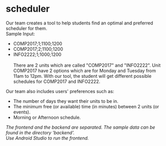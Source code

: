 # scheduler

Our team creates a tool to help students find an optimal and preferred scheduler for them. <br />
Sample Input: <br />
- COMP2017;1;1100;1200
- COMP2017;2;1100;1200
- INFO2222;1;1000;1200 <br /><br />
There are 2 units which are called "COMP2017" and "INFO2222". Unit COMP2017 have 2 options which are for Monday and Tuesday from 11am to 12pm.
With our tool, the student will get different possible schedules for COMP2017 and INFO2222. <br />

Our team also includes users' preferences such as:
- The number of days they want their units to be in.
- The minimum free (or available) time (in minutes) between 2 units (or events).
- Morning or Afternoon schedule.

*The frontend and the backend are separated. The sample data can be found in the directory 'backend'.* <br />
*Use Android Studio to run the frontend.*
